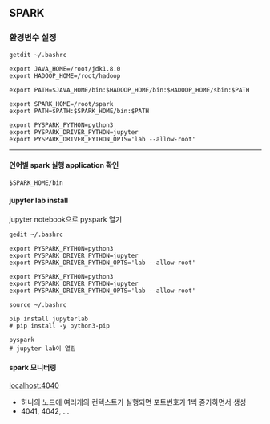 ## SPARK

### 환경변수 설정
```
getdit ~/.bashrc
```
```
export JAVA_HOME=/root/jdk1.8.0
export HADOOP_HOME=/root/hadoop

export PATH=$JAVA_HOME/bin:$HADOOP_HOME/bin:$HADOOP_HOME/sbin:$PATH

export SPARK_HOME=/root/spark
export PATH=$PATH:$SPARK_HOME/bin:$PATH

export PYSPARK_PYTHON=python3
export PYSPARK_DRIVER_PYTHON=jupyter
export PYSPARK_DRIVER_PYTHON_OPTS='lab --allow-root'
```
---
#### 언어별 spark 실행 application 확인
```
$SPARK_HOME/bin
```

#### jupyter lab install
jupyter notebook으로 pyspark 열기
```
gedit ~/.bashrc
```
```
export PYSPARK_PYTHON=python3
export PYSPARK_DRIVER_PYTHON=jupyter
export PYSPARK_DRIVER_PYTHON_OPTS='lab --allow-root'

export PYSPARK_PYTHON=python3
export PYSPARK_DRIVER_PYTHON=jupyter
export PYSPARK_DRIVER_PYTHON_OPTS='lab --allow-root'
```
```
source ~/.bashrc
```
```
pip install jupyterlab
# pip install -y python3-pip
```
```
pyspark
# jupyter lab이 열림
```

#### spark 모니터링
<localhost:4040>
- 하나의 노드에 여러개의 컨텍스트가 실행되면 포트번호가 1씩 증가하면서 생성
- 4041, 4042, ...


